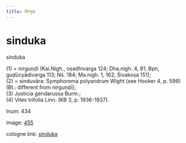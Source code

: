 ```yaml
---
title: सिन्दुक
---
```


# sinduka

sinduka  <div n="P" />(1) = nirguṇḍī (Kai.Nigh., oṣadhivarga 124; Dha.nigh. 4, 81; Bpn, <div n="lb" />guḍūcyādivarga 113; Nś. 184; Ma.nigh. 1, 162; Śivakoṣa 151); <div n="P" />(2) = sinduvāra: Symphorema polyandrum Wight (see Hooker 4, p. 599) <div n="lb" />(Bt.: different from nirguṇḍī); <div n="P" />(3) Justicia gendarussa Burm.; <div n="P" />(4) Vitex trifolia Linn. (KB 3, p. 1936-1937).

lnum: 434

image: [455](https://www.sanskrit-lexicon.uni-koeln.de/scans/csl-apidev/servepdf.php?dict=snp&page=455)

cologne link: [sinduka](https://sanskrit-lexicon.uni-koeln.de/scans/csl-apidev/getword.php?dict=snp&key=sinduka)

